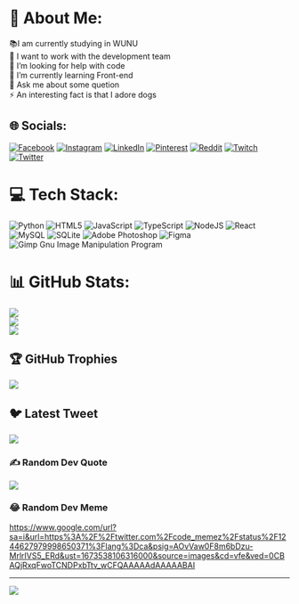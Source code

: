 # 💫 About Me:
📚I am currently studying in WUNU<br>👯 I want to work with the development team<br>🤝 I’m looking for help with code<br>🌱 I’m currently learning Front-end<br>💬 Ask me about some quetion<br>⚡ An interesting fact is that I adore dogs


## 🌐 Socials:
[![Facebook](https://img.shields.io/badge/Facebook-%231877F2.svg?logo=Facebook&logoColor=white)](https://facebook.com/https://www.facebook.com/profile.php?id=100011332039657) [![Instagram](https://img.shields.io/badge/Instagram-%23E4405F.svg?logo=Instagram&logoColor=white)](https://instagram.com/_romadr_) [![LinkedIn](https://img.shields.io/badge/LinkedIn-%230077B5.svg?logo=linkedin&logoColor=white)](https://www.linkedin.com/in/роман-драгуца-95a972261/) [![Pinterest](https://img.shields.io/badge/Pinterest-%23E60023.svg?logo=Pinterest&logoColor=white)](https://pinterest.com/https://ru.pinterest.com/romadraguca/) [![Reddit](https://img.shields.io/badge/Reddit-%23FF4500.svg?logo=Reddit&logoColor=white)](https://reddit.com/user/Merihim) [![Twitch](https://img.shields.io/badge/Twitch-%239146FF.svg?logo=Twitch&logoColor=white)](https://twitch.tv/merihim) [![Twitter](https://img.shields.io/badge/Twitter-%231DA1F2.svg?logo=Twitter&logoColor=white)](https://twitter.com/@V1rs999) 

# 💻 Tech Stack:
![Python](https://img.shields.io/badge/python-3670A0?style=for-the-badge&logo=python&logoColor=ffdd54) ![HTML5](https://img.shields.io/badge/html5-%23E34F26.svg?style=for-the-badge&logo=html5&logoColor=white) ![JavaScript](https://img.shields.io/badge/javascript-%23323330.svg?style=for-the-badge&logo=javascript&logoColor=%23F7DF1E) ![TypeScript](https://img.shields.io/badge/typescript-%23007ACC.svg?style=for-the-badge&logo=typescript&logoColor=white) ![NodeJS](https://img.shields.io/badge/node.js-6DA55F?style=for-the-badge&logo=node.js&logoColor=white) ![React](https://img.shields.io/badge/react-%2320232a.svg?style=for-the-badge&logo=react&logoColor=%2361DAFB) ![MySQL](https://img.shields.io/badge/mysql-%2300f.svg?style=for-the-badge&logo=mysql&logoColor=white) ![SQLite](https://img.shields.io/badge/sqlite-%2307405e.svg?style=for-the-badge&logo=sqlite&logoColor=white) ![Adobe Photoshop](https://img.shields.io/badge/adobephotoshop-%2331A8FF.svg?style=for-the-badge&logo=adobephotoshop&logoColor=white) 	![Figma](https://img.shields.io/badge/figma-%23F24E1E.svg?style=for-the-badge&logo=figma&logoColor=white) ![Gimp Gnu Image Manipulation Program](https://img.shields.io/badge/Gimp-657D8B?style=for-the-badge&logo=gimp&logoColor=FFFFFF)
# 📊 GitHub Stats:
![](https://github-readme-stats.vercel.app/api?username=V1rs999&theme=dark&hide_border=false&include_all_commits=false&count_private=false)<br/>
![](https://github-readme-streak-stats.herokuapp.com/?user=V1rs999&theme=dark&hide_border=false)<br/>
![](https://github-readme-stats.vercel.app/api/top-langs/?username=V1rs999&theme=dark&hide_border=false&include_all_commits=false&count_private=false&layout=compact)

## 🏆 GitHub Trophies
![](https://github-profile-trophy.vercel.app/?username=V1rs999&theme=radical&no-frame=true&no-bg=false&margin-w=4)

## 🐦 Latest Tweet
[![](https://gtce.itsvg.in/api?username=@V1rs999)](https://github.com/VishwaGauravIn/github-twitter-card-embed)

### ✍️ Random Dev Quote
![](https://quotes-github-readme.vercel.app/api?type=horizontal&theme=radical)

### 😂 Random Dev Meme
https://www.google.com/url?sa=i&url=https%3A%2F%2Ftwitter.com%2Fcode_memez%2Fstatus%2F1244627979998650371%3Flang%3Dca&psig=AOvVaw0F8m6bDzu-MrlrIVS5_ERd&ust=1673538106316000&source=images&cd=vfe&ved=0CBAQjRxqFwoTCNDPxbTtv_wCFQAAAAAdAAAAABAI

---
[![](https://visitcount.itsvg.in/api?id=V1rs999&icon=0&color=0)](https://visitcount.itsvg.in)

<!-- Proudly created with GPRM ( https://gprm.itsvg.in ) -->
